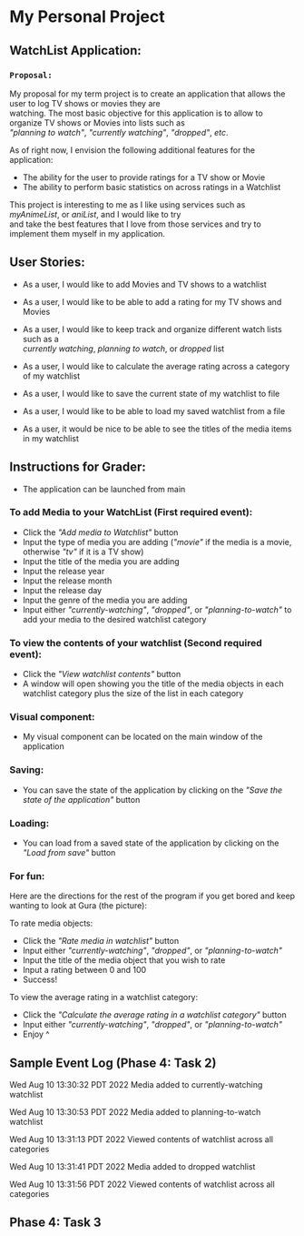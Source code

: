 # My Personal Project

##  WatchList Application:


### `Proposal: `

My proposal for my term project is to create an application that allows the user to log TV shows or movies they are \
watching. The most basic objective for this application is to allow to organize TV shows or Movies into lists such as \
*"planning to watch"*, *"currently watching"*, *"dropped"*, *etc*.

As of right now, I envision the following additional features for the application:
- The ability for the user to provide ratings for a TV show or Movie
- The ability to perform basic statistics on across ratings in a Watchlist

This project is interesting to me as I like using services such as *myAnimeList*, or *aniList*, and I would like to try\
and take the best features that I love from those services and try to implement them myself in my application.

## User Stories:
- As a user, I would like to add Movies and TV shows to a watchlist
- As a user, I would like to be able to add a rating for my TV shows and Movies
- As a user, I would like to keep track and organize different watch lists such as a \
*currently watching*, *planning to watch*, or *dropped* list
- As a user, I would like to calculate the average rating across a category of my watchlist


- As a user, I would like to save the current state of my watchlist to file
- As a user, I would like to be able to load my saved watchlist from a file
- As a user, it would be nice to be able to see the titles of the media items in my watchlist
## Instructions for Grader:

- The application can be launched from main

### To add Media to your WatchList (First required event):
- Click the *"Add media to Watchlist"* button
- Input the type of media you are adding (*"movie"* if the media is a movie, otherwise *"tv"* if it is a TV show)
- Input the title of the media you are adding
- Input the release year
- Input the release month
- Input the release day
- Input the genre of the media you are adding
- Input either *"currently-watching"*, *"dropped"*, or *"planning-to-watch"* to add your media to the desired watchlist category


### To view the contents of your watchlist (Second required event):
- Click the *"View watchlist contents"* button
- A window will open showing you the title of the media objects in each watchlist category plus the size of the list in 
each category

### Visual component:
- My visual component can be located on the main window of the application

### Saving:
- You can save the state of the application by clicking on the *"Save the state of the application"* button

### Loading:
- You can load from a saved state of the application by clicking on the *"Load from save"* button

### For fun:
Here are the directions for the rest of the program if you get bored and keep wanting to look at Gura (the picture):

To rate media objects:

- Click the *"Rate media in watchlist"* button
- Input either *"currently-watching"*, *"dropped"*, or *"planning-to-watch"*
- Input the title of the media object that you wish to rate
- Input a rating between 0 and 100
- Success!

To view the average rating in a watchlist category:
- Click the *"Calculate the average rating in a watchlist category"* button 
- Input either *"currently-watching"*, *"dropped"*, or *"planning-to-watch"*
- Enjoy ^


## Sample Event Log (Phase 4: Task 2)
Wed Aug 10 13:30:32 PDT 2022
Media added to currently-watching watchlist

Wed Aug 10 13:30:53 PDT 2022
Media added to planning-to-watch watchlist

Wed Aug 10 13:31:13 PDT 2022
Viewed contents of watchlist across all categories

Wed Aug 10 13:31:41 PDT 2022
Media added to dropped  watchlist

Wed Aug 10 13:31:56 PDT 2022
Viewed contents of watchlist across all categories


## Phase 4: Task 3


